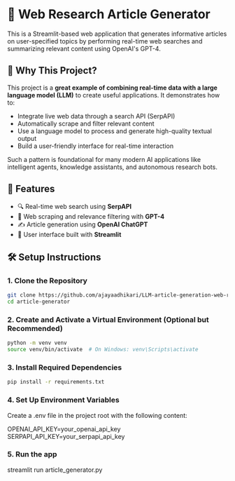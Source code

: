 # 🧠 Web Research Article Generator

This is a Streamlit-based web application that generates informative articles on user-specified topics by performing real-time web searches and summarizing relevant content using OpenAI's GPT-4.

## 🌟 Why This Project?

This project is a **great example of combining real-time data with a large language model (LLM)** to create useful applications. It demonstrates how to:

- Integrate live web data through a search API (SerpAPI)
- Automatically scrape and filter relevant content
- Use a language model to process and generate high-quality textual output
- Build a user-friendly interface for real-time interaction

Such a pattern is foundational for many modern AI applications like intelligent agents, knowledge assistants, and autonomous research bots.

## 🚀 Features

- 🔍 Real-time web search using **SerpAPI**
- 🧠 Web scraping and relevance filtering with **GPT-4**
- ✍️ Article generation using **OpenAI ChatGPT**
- 📄 User interface built with **Streamlit**

## 🛠️ Setup Instructions

### 1. Clone the Repository

```bash
git clone https://github.com/ajayaadhikari/LLM-article-generation-web-research.git
cd article-generator
```

### 2. Create and Activate a Virtual Environment (Optional but Recommended)

```bash
python -m venv venv
source venv/bin/activate  # On Windows: venv\Scripts\activate
```

### 3. Install Required Dependencies

```bash
pip install -r requirements.txt
```
### 4. Set Up Environment Variables
Create a .env file in the project root with the following content:

OPENAI_API_KEY=your_openai_api_key
SERPAPI_API_KEY=your_serpapi_api_key

### 5. Run the app
streamlit run article_generator.py

